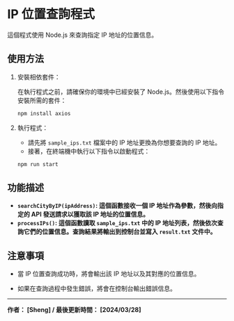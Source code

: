 # IP 位置查詢程式
  這個程式使用 Node.js 來查詢指定 IP 地址的位置信息。

## 使用方法
1. 安裝相依套件：
   
    在執行程式之前，請確保你的環境中已經安裝了 Node.js。然後使用以下指令安裝所需的套件：
    ```bash
    npm install axios
    ```

2. 執行程式：
   - 請先將  `sample_ips.txt` 檔案中的 IP 地址更換為你想要查詢的 IP 地址。
   - 接著，在終端機中執行以下指令以啟動程式：
    ```bash
    npm run start
    ```

## 功能描述
- **`searchCityByIP(ipAddress)`: 這個函數接收一個 IP 地址作為參數，然後向指定的 API 發送請求以獲取該 IP 地址的位置信息。**
- **`processIPs()`: 這個函數讀取 `sample_ips.txt` 中的 IP 地址列表，然後依次查詢它們的位置信息。查詢結果將輸出到控制台並寫入 `result.txt` 文件中。**

## 注意事項
- 當 IP 位置查詢成功時，將會輸出該 IP 地址以及其對應的位置信息。

- 如果在查詢過程中發生錯誤，將會在控制台輸出錯誤信息。
  

---
**作者： [Sheng] / 最後更新時間： [2024/03/28]**